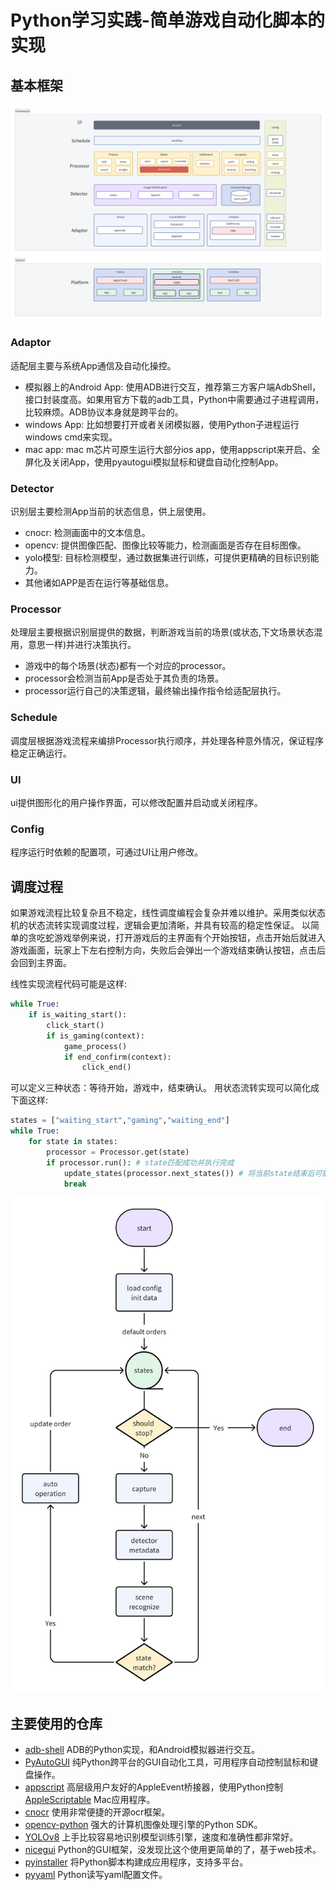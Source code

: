 # Python学习实践-简单游戏自动化脚本的实现

## 基本框架

![framework](static/docs/framework.png)

### Adaptor

适配层主要与系统App通信及自动化操控。

* 模拟器上的Android App: 使用ADB进行交互，推荐第三方客户端AdbShell，接口封装度高。如果用官方下载的adb工具，Python中需要通过子进程调用，比较麻烦。ADB协议本身就是跨平台的。
* windows App: 比如想要打开或者关闭模拟器，使用Python子进程运行windows cmd来实现。
* mac app: mac m芯片可原生运行大部分ios app，使用appscript来开启、全屏化及关闭App，使用pyautogui模拟鼠标和键盘自动化控制App。

### Detector

识别层主要检测App当前的状态信息，供上层使用。

* cnocr: 检测画面中的文本信息。
* opencv: 提供图像匹配、图像比较等能力，检测画面是否存在目标图像。
* yolo模型: 目标检测模型，通过数据集进行训练，可提供更精确的目标识别能力。
* 其他诸如APP是否在运行等基础信息。

### Processor

处理层主要根据识别层提供的数据，判断游戏当前的场景(或状态,下文场景状态混用，意思一样)并进行决策执行。

* 游戏中的每个场景(状态)都有一个对应的processor。
* processor会检测当前App是否处于其负责的场景。
* processor运行自己的决策逻辑，最终输出操作指令给适配层执行。

### Schedule

调度层根据游戏流程来编排Processor执行顺序，并处理各种意外情况，保证程序稳定正确运行。

### UI

ui提供图形化的用户操作界面，可以修改配置并启动或关闭程序。

### Config

程序运行时依赖的配置项，可通过UI让用户修改。

## 调度过程

如果游戏流程比较复杂且不稳定，线性调度编程会复杂并难以维护。采用类似状态机的状态流转实现调度过程，逻辑会更加清晰，并具有较高的稳定性保证。
以简单的贪吃蛇游戏举例来说，打开游戏后的主界面有个开始按钮，点击开始后就进入游戏画面，玩家上下左右控制方向，失败后会弹出一个游戏结束确认按钮，点击后会回到主界面。

线性实现流程代码可能是这样:

```python
while True:
    if is_waiting_start():
        click_start()
        if is_gaming(context):
            game_process()
            if end_confirm(context):
                click_end()
```

可以定义三种状态：等待开始，游戏中，结束确认。
用状态流转实现可以简化成下面这样:

```python
states = ["waiting_start","gaming","waiting_end"]
while True:
    for state in states:
        processor = Processor.get(state)
        if processor.run(): # state匹配成功并执行完成
            update_states(processor.next_states()) # 将当前state结束后可能出现的state更新到最前
            break
```


![schedule](static/docs/schedule.png)

## 主要使用的仓库

* [adb-shell](https://github.com/JeffLIrion/adb_shell) ADB的Python实现，和Android模拟器进行交互。
* [PyAutoGUI](https://github.com/asweigart/pyautogui) 纯Python跨平台的GUI自动化工具，可用程序自动控制鼠标和键盘操作。
* [appscript](https://github.com/hhas/appscript/blob/master/py-appscript/README.rst)  高层级用户友好的AppleEvent桥接器，使用Python控制 [AppleScriptable](https://developer.apple.com/documentation/scriptingbridge) Mac应用程序。
* [cnocr](https://github.com/breezedeus/CnOCR) 使用非常便捷的开源ocr框架。
* [opencv-python](https://github.com/opencv/opencv-python) 强大的计算机图像处理引擎的Python SDK。
* [YOLOv8](https://github.com/ultralytics/ultralytics) 上手比较容易地识别模型训练引擎，速度和准确性都非常好。
* [nicegui](https://github.com/zauberzeug/nicegui/) Python的GUI框架，没发现比这个使用更简单的了，基于web技术。
* [pyinstaller](https://github.com/pyinstaller/pyinstaller) 将Python脚本构建成应用程序，支持多平台。
* [pyyaml](https://github.com/yaml/pyyaml) Python读写yaml配置文件。

